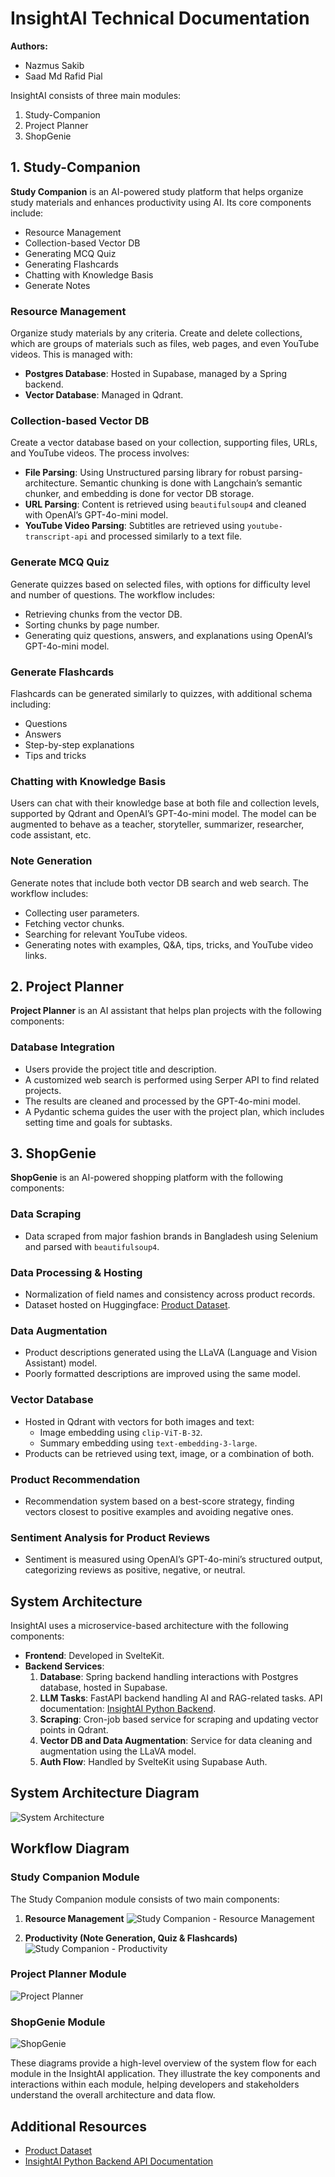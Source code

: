 # InsightAI Technical Documentation

**Authors:** 
- Nazmus Sakib
- Saad Md Rafid Pial

InsightAI consists of three main modules:
1. Study-Companion
2. Project Planner
3. ShopGenie

## 1. Study-Companion

**Study Companion** is an AI-powered study platform that helps organize study materials and enhances productivity using AI. Its core components include:

- Resource Management
- Collection-based Vector DB
- Generating MCQ Quiz
- Generating Flashcards
- Chatting with Knowledge Basis
- Generate Notes

### Resource Management
Organize study materials by any criteria. Create and delete collections, which are groups of materials such as files, web pages, and even YouTube videos. This is managed with:
- **Postgres Database**: Hosted in Supabase, managed by a Spring backend.
- **Vector Database**: Managed in Qdrant.

### Collection-based Vector DB
Create a vector database based on your collection, supporting files, URLs, and YouTube videos. The process involves:
- **File Parsing**: Using Unstructured parsing library for robust parsing-architecture. Semantic chunking is done with Langchain’s semantic chunker, and embedding is done for vector DB storage.
- **URL Parsing**: Content is retrieved using `beautifulsoup4` and cleaned with OpenAI’s GPT-4o-mini model.
- **YouTube Video Parsing**: Subtitles are retrieved using `youtube-transcript-api` and processed similarly to a text file.

### Generate MCQ Quiz
Generate quizzes based on selected files, with options for difficulty level and number of questions. The workflow includes:
- Retrieving chunks from the vector DB.
- Sorting chunks by page number.
- Generating quiz questions, answers, and explanations using OpenAI’s GPT-4o-mini model.

### Generate Flashcards
Flashcards can be generated similarly to quizzes, with additional schema including:
- Questions
- Answers
- Step-by-step explanations
- Tips and tricks

### Chatting with Knowledge Basis
Users can chat with their knowledge base at both file and collection levels, supported by Qdrant and OpenAI’s GPT-4o-mini model. The model can be augmented to behave as a teacher, storyteller, summarizer, researcher, code assistant, etc.

### Note Generation
Generate notes that include both vector DB search and web search. The workflow includes:
- Collecting user parameters.
- Fetching vector chunks.
- Searching for relevant YouTube videos.
- Generating notes with examples, Q&A, tips, tricks, and YouTube video links.

## 2. Project Planner

**Project Planner** is an AI assistant that helps plan projects with the following components:

### Database Integration
- Users provide the project title and description.
- A customized web search is performed using Serper API to find related projects.
- The results are cleaned and processed by the GPT-4o-mini model.
- A Pydantic schema guides the user with the project plan, which includes setting time and goals for subtasks.

## 3. ShopGenie

**ShopGenie** is an AI-powered shopping platform with the following components:

### Data Scraping
- Data scraped from major fashion brands in Bangladesh using Selenium and parsed with `beautifulsoup4`.

### Data Processing & Hosting
- Normalization of field names and consistency across product records.
- Dataset hosted on Huggingface: [Product Dataset](https://huggingface.co/datasets/Melikshah/products).

### Data Augmentation
- Product descriptions generated using the LLaVA (Language and Vision Assistant) model.
- Poorly formatted descriptions are improved using the same model.

### Vector Database
- Hosted in Qdrant with vectors for both images and text:
  - Image embedding using `clip-ViT-B-32`.
  - Summary embedding using `text-embedding-3-large`.
- Products can be retrieved using text, image, or a combination of both.

### Product Recommendation
- Recommendation system based on a best-score strategy, finding vectors closest to positive examples and avoiding negative ones.

### Sentiment Analysis for Product Reviews
- Sentiment is measured using OpenAI’s GPT-4o-mini’s structured output, categorizing reviews as positive, negative, or neutral.

## System Architecture

InsightAI uses a microservice-based architecture with the following components:

- **Frontend**: Developed in SvelteKit.
- **Backend Services**:
  1. **Database**: Spring backend handling interactions with Postgres database, hosted in Supabase.
  2. **LLM Tasks**: FastAPI backend handling AI and RAG-related tasks. API documentation: [InsightAI Python Backend](https://insightai-6hp4.onrender.com/docs).
  3. **Scraping**: Cron-job based service for scraping and updating vector points in Qdrant.
  4. **Vector DB and Data Augmentation**: Service for data cleaning and augmentation using the LLaVA model.
  5. **Auth Flow**: Handled by SvelteKit using Supabase Auth.

## System Architecture Diagram
![System Architecture](https://fgdanyiprenrzvmxnjxw.supabase.co/storage/v1/object/public/statics/system_architecture_insightAI.png)

## Workflow Diagram

### Study Companion Module
The Study Companion module consists of two main components:

1. **Resource Management**
![Study Companion - Resource Management](https://fgdanyiprenrzvmxnjxw.supabase.co/storage/v1/object/public/statics/stud_companion_1.png)

2. **Productivity (Note Generation, Quiz & Flashcards)**
![Study Companion - Productivity](https://fgdanyiprenrzvmxnjxw.supabase.co/storage/v1/object/public/statics/stud_companion_2.png)

### Project Planner Module
![Project Planner](https://fgdanyiprenrzvmxnjxw.supabase.co/storage/v1/object/public/statics/project_planner.png)

### ShopGenie Module
![ShopGenie](https://fgdanyiprenrzvmxnjxw.supabase.co/storage/v1/object/public/statics/genie.png)

These diagrams provide a high-level overview of the system flow for each module in the InsightAI application. They illustrate the key components and interactions within each module, helping developers and stakeholders understand the overall architecture and data flow.

## Additional Resources
- [Product Dataset](https://huggingface.co/datasets/Melikshah/products)
- [InsightAI Python Backend API Documentation](https://insightai-6hp4.onrender.com/docs)

